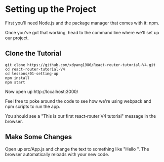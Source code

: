 # Setting up the Project
First you'll need Node.js and the package manager that comes with it: npm.

Once you've got that working, head to the command line where we'll set up our project.

## Clone the Tutorial
```
git clone https://github.com/xdyang1986/React-router-tutorial-V4.git
cd react-router-tutorial-V4
cd lessons/01-setting-up
npm install
npm start
```
Now open up http://localhost:3000/

Feel free to poke around the code to see how we're using webpack and npm scripts to run the app.

You should see a "This is our first react-router V4 tutorial" message in the browser.

## Make Some Changes
Open up src/App.js and change the text to something like "Hello ". The browser automatically reloads with your new code.

